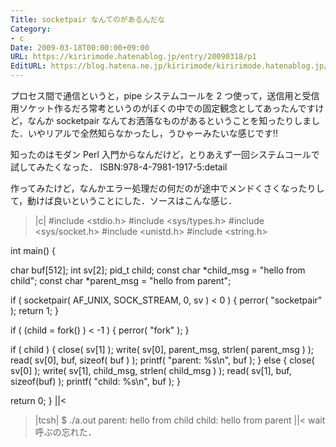 ```yaml
---
Title: socketpair なんてのがあるんだな
Category:
- c
Date: 2009-03-18T00:00:00+09:00
URL: https://kiririmode.hatenablog.jp/entry/20090318/p1
EditURL: https://blog.hatena.ne.jp/kiririmode/kiririmode.hatenablog.jp/atom/entry/8454420450078213344
---
```


プロセス間で通信というと，pipe システムコールを 2 つ使って，送信用と受信用ソケット作るだろ常考というのがぼくの中での固定観念としてあったんですけど，なんか socketpair なんてお洒落なものがあるということを知ったりしました．いやリアルで全然知らなかったし，うひゃーみたいな感じです!!

知ったのはモダン Perl 入門からなんだけど，とりあえず一回システムコールで試してみたくなった．
ISBN:978-4-7981-1917-5:detail

作ってみたけど，なんかエラー処理だの何だのが途中でメンドくさくなったりして，動けば良いということにした．ソースはこんな感じ．
>|c|
#include <stdio.h>
#include <sys/types.h>
#include <sys/socket.h>
#include <unistd.h>
#include <string.h>

int main() {

  char  buf[512];
  int   sv[2];
  pid_t child;
  const char *child_msg  = "hello from child";
  const char *parent_msg = "hello from parent";

  if ( socketpair( AF_UNIX, SOCK_STREAM, 0, sv ) < 0 ) {
    perror( "socketpair" );
    return 1;
  }

  if ( (child = fork() ) < -1 ) {
    perror( "fork" );
  }

  if ( child ) {
    close( sv[1] );
    write( sv[0], parent_msg, strlen( parent_msg ) );
    read(  sv[0], buf, sizeof( buf ) );
    printf( "parent: %s\n", buf );
  } else {
    close( sv[0] );
    write( sv[1], child_msg, strlen( child_msg ) );
    read(  sv[1], buf, sizeof(buf) );
    printf( "child: %s\n", buf );
  }

  return 0;
}
||<
>|tcsh|
$ ./a.out
parent: hello from child
child: hello from parent
||<
wait 呼ぶの忘れた．

